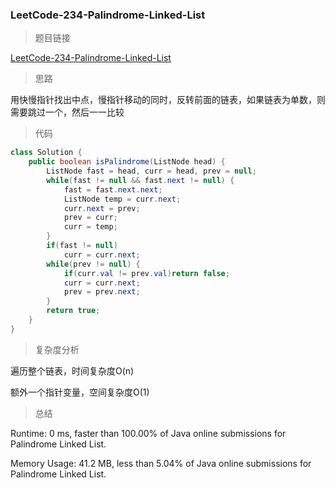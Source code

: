 ### LeetCode-234-Palindrome-Linked-List

> 题目链接

[LeetCode-234-Palindrome-Linked-List](https://leetcode.com/problems/palindrome-linked-list/)

> 思路

用快慢指针找出中点，慢指针移动的同时，反转前面的链表，如果链表为单数，则需要跳过一个，然后一一比较

> 代码

```java
class Solution {
    public boolean isPalindrome(ListNode head) {
        ListNode fast = head, curr = head, prev = null;
        while(fast != null && fast.next != null) {
            fast = fast.next.next;
            ListNode temp = curr.next;
            curr.next = prev;
            prev = curr;
            curr = temp;
        }
        if(fast != null)
            curr = curr.next;
        while(prev != null) {
            if(curr.val != prev.val)return false;
            curr = curr.next;
            prev = prev.next;
        }
        return true;
    }
}
```

> 复杂度分析

遍历整个链表，时间复杂度O(n)

额外一个指针变量，空间复杂度O(1)

> 总结

Runtime: 0 ms, faster than 100.00% of Java online submissions for Palindrome Linked List.

Memory Usage: 41.2 MB, less than 5.04% of Java online submissions for Palindrome Linked List.
